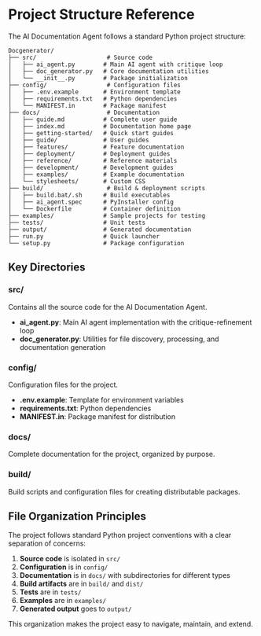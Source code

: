 # Project Structure Reference

The AI Documentation Agent follows a standard Python project structure:

```
Docgenerator/
├── src/                    # Source code
│   ├── ai_agent.py        # Main AI agent with critique loop
│   ├── doc_generator.py   # Core documentation utilities
│   └── __init__.py        # Package initialization
├── config/                 # Configuration files
│   ├── .env.example       # Environment template
│   ├── requirements.txt   # Python dependencies
│   └── MANIFEST.in        # Package manifest
├── docs/                   # Documentation
│   ├── guide.md           # Complete user guide
│   ├── index.md           # Documentation home page
│   ├── getting-started/   # Quick start guides
│   ├── guide/             # User guides
│   ├── features/          # Feature documentation
│   ├── deployment/        # Deployment guides
│   ├── reference/         # Reference materials
│   ├── development/       # Development guides
│   ├── examples/          # Example documentation
│   └── stylesheets/       # Custom CSS
├── build/                  # Build & deployment scripts
│   ├── build.bat/.sh      # Build executables
│   ├── ai_agent.spec      # PyInstaller config
│   └── Dockerfile         # Container definition
├── examples/              # Sample projects for testing
├── tests/                 # Unit tests
├── output/                # Generated documentation
├── run.py                 # Quick launcher
└── setup.py               # Package configuration
```

## Key Directories

### src/
Contains all the source code for the AI Documentation Agent.

- **ai_agent.py**: Main AI agent implementation with the critique-refinement loop
- **doc_generator.py**: Utilities for file discovery, processing, and documentation generation

### config/
Configuration files for the project.

- **.env.example**: Template for environment variables
- **requirements.txt**: Python dependencies
- **MANIFEST.in**: Package manifest for distribution

### docs/
Complete documentation for the project, organized by purpose.

### build/
Build scripts and configuration files for creating distributable packages.

## File Organization Principles

The project follows standard Python project conventions with a clear separation of concerns:

1. **Source code** is isolated in `src/`
2. **Configuration** is in `config/`
3. **Documentation** is in `docs/` with subdirectories for different types
4. **Build artifacts** are in `build/` and `dist/`
5. **Tests** are in `tests/`
6. **Examples** are in `examples/`
7. **Generated output** goes to `output/`

This organization makes the project easy to navigate, maintain, and extend.
